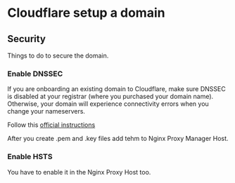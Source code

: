 # Cloudflare setup a domain

## Security

Things to do to secure the domain.

### Enable DNSSEC

If you are onboarding an existing domain to Cloudflare, make sure DNSSEC is disabled at your registrar (where you purchased your domain name). Otherwise, your domain will experience connectivity errors when you change your nameservers.

Follow this [official instructions](https://developers.cloudflare.com/dns/dnssec/#enable-dnssec)

After you create .pem and .key files add tehm to Nginx Proxy Manager Host.

### Enable HSTS

You have to enable it in the Nginx Proxy Host too.
